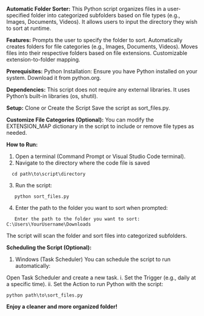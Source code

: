 **Automatic Folder Sorter:**
This Python script organizes files in a user-specified folder into categorized subfolders based on file types (e.g., Images, Documents, Videos). It allows users to input the directory they wish to sort at runtime.

**Features:**
Prompts the user to specify the folder to sort.
Automatically creates folders for file categories (e.g., Images, Documents, Videos).
Moves files into their respective folders based on file extensions.
Customizable extension-to-folder mapping.

**Prerequisites:**
Python Installation:
Ensure you have Python installed on your system. Download it from python.org.

**Dependencies:**
This script does not require any external libraries. It uses Python’s built-in libraries (os, shutil).

**Setup:**
Clone or Create the Script
Save the script as sort_files.py.

**Customize File Categories (Optional):**
You can modify the EXTENSION_MAP dictionary in the script to include or remove file types as needed.

**How to Run:**
1. Open a terminal (Command Prompt or Visual Studio Code terminal).
2. Navigate to the directory where the code file is saved
```   
  cd path\to\script\directory
```
3. Run the script:
```
   python sort_files.py
```
4. Enter the path to the folder you want to sort when prompted:
```
   Enter the path to the folder you want to sort: C:\Users\YourUsername\Downloads
```
The script will scan the folder and sort files into categorized subfolders.

**Scheduling the Script (Optional):**

1. Windows (Task Scheduler)
You can schedule the script to run automatically:

Open Task Scheduler and create a new task.
 i. Set the Trigger (e.g., daily at a specific time).
 ii. Set the Action to run Python with the script:
```
python path\to\sort_files.py
```
**Enjoy a cleaner and more organized folder!**
